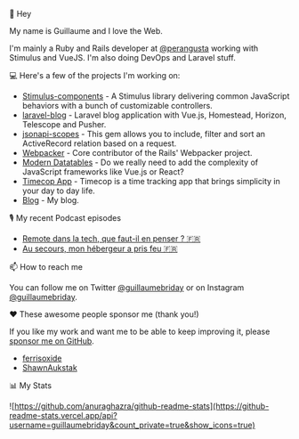 👋 Hey

My name is Guillaume and I love the Web.

I'm mainly a Ruby and Rails developer at [@perangusta](https://www.per-angusta.com/en/) working with Stimulus and VueJS. I'm also doing DevOps and Laravel stuff.

💻 Here's a few of the projects I'm working on:

- [Stimulus-components](https://github.com/stimulus-components/stimulus-components) - A Stimulus library delivering common JavaScript behaviors with a bunch of customizable controllers. 
- [laravel-blog](https://github.com/guillaumebriday/laravel-blog) - Laravel blog application with Vue.js, Homestead, Horizon, Telescope and Pusher.
- [jsonapi-scopes](https://github.com/guillaumebriday/jsonapi-scopes) - This gem allows you to include, filter and sort an ActiveRecord relation based on a request.
- [Webpacker](https://github.com/rails/webpacker) - Core contributor of the Rails' Webpacker project.
- [Modern Datatables](https://github.com/guillaumebriday/modern-datatables) - Do we really need to add the complexity of JavaScript frameworks like Vue.js or React? 
- [Timecop App](https://timecop-app.com/) - Timecop is a time tracking app that brings simplicity in your day to day life.
- [Blog](https://guillaumebriday.fr/) - My blog.

🎙 My recent Podcast episodes

- [Remote dans la tech, que faut-il en penser ? 🇫🇷](https://guillaumebriday.fr/podcast/remote-dans-la-tech-que-faut-il-en-penser)
- [Au secours, mon hébergeur a pris feu 🇫🇷](https://guillaumebriday.fr/podcast/au-secours-mon-hebergeur-a-pris-feu)

📫 How to reach me

You can follow me on Twitter [@guillaumebriday](https://twitter.com/guillaumebriday) or on Instagram [@guillaumebriday](https://www.instagram.com/guillaumebriday/).

❤️ These awesome people sponsor me (thank you!)

If you like my work and want me to be able to keep improving it, please [sponsor me on GitHub](https://github.com/sponsors/guillaumebriday).

- [ferrisoxide](https://github.com/ferrisoxide)
- [ShawnAukstak](https://github.com/ShawnAukstak)

📊 My Stats

![https://github.com/anuraghazra/github-readme-stats](https://github-readme-stats.vercel.app/api?username=guillaumebriday&count_private=true&show_icons=true)
